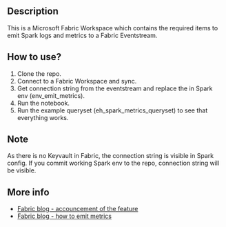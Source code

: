## Description

This is a Microsoft Fabric Workspace which contains the required items to emit Spark logs and metrics to a Fabric Eventstream. 

## How to use?

1. Clone the repo.
2. Connect to a Fabric Workspace and sync.
3. Get connection string from the eventstream and replace the <PWD> in Spark env (env_emit_metrics).
4. Run the notebook.
5. Run the example queryset (eh_spark_metrics_queryset) to see that everything works.

## Note

As there is no Keyvault in Fabric, the connection string is visible in Spark config. If you commit working Spark env to the repo, connection string will be visible.

## More info

* [Fabric blog - accouncement of the feature](https://blog.fabric.microsoft.com/fi-FI/blog/announcing-the-fabric-apache-spark-diagnostic-emitter-collect-logs-and-metrics/)
* [Fabric blog - how to emit metrics](https://blog.fabric.microsoft.com/en-us/blog/monitor-fabric-spark-applications-using-fabric-real-time-intelligence)
